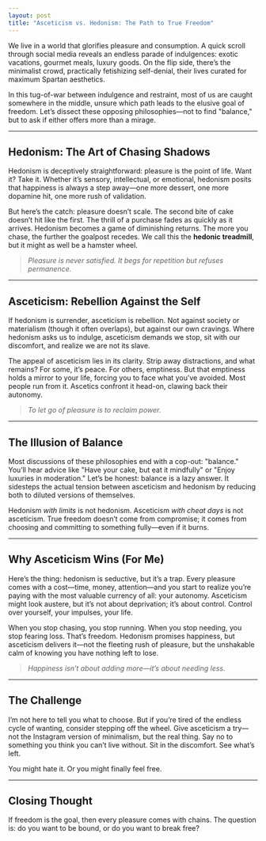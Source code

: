 ```yaml
---
layout: post
title: "Asceticism vs. Hedonism: The Path to True Freedom"
---
```


We live in a world that glorifies pleasure and consumption. A quick scroll through social media reveals an endless parade of indulgences: exotic vacations, gourmet meals, luxury goods. On the flip side, there’s the minimalist crowd, practically fetishizing self-denial, their lives curated for maximum Spartan aesthetics.

In this tug-of-war between indulgence and restraint, most of us are caught somewhere in the middle, unsure which path leads to the elusive goal of freedom. Let’s dissect these opposing philosophies—not to find "balance," but to ask if either offers more than a mirage.

---

## Hedonism: The Art of Chasing Shadows

Hedonism is deceptively straightforward: pleasure is the point of life. Want it? Take it. Whether it’s sensory, intellectual, or emotional, hedonism posits that happiness is always a step away—one more dessert, one more dopamine hit, one more rush of validation.

But here’s the catch: pleasure doesn’t scale. The second bite of cake doesn’t hit like the first. The thrill of a purchase fades as quickly as it arrives. Hedonism becomes a game of diminishing returns. The more you chase, the further the goalpost recedes. We call this the **hedonic treadmill**, but it might as well be a hamster wheel.

> _Pleasure is never satisfied. It begs for repetition but refuses permanence._

---

## Asceticism: Rebellion Against the Self

If hedonism is surrender, asceticism is rebellion. Not against society or materialism (though it often overlaps), but against our own cravings. Where hedonism asks us to indulge, asceticism demands we stop, sit with our discomfort, and realize we are not its slave.

The appeal of asceticism lies in its clarity. Strip away distractions, and what remains? For some, it’s peace. For others, emptiness. But that emptiness holds a mirror to your life, forcing you to face what you’ve avoided. Most people run from it. Ascetics confront it head-on, clawing back their autonomy.

> _To let go of pleasure is to reclaim power._

---

## The Illusion of Balance

Most discussions of these philosophies end with a cop-out: "balance." You’ll hear advice like "Have your cake, but eat it mindfully" or "Enjoy luxuries in moderation." Let’s be honest: balance is a lazy answer. It sidesteps the actual tension between asceticism and hedonism by reducing both to diluted versions of themselves.

Hedonism _with limits_ is not hedonism. Asceticism _with cheat days_ is not asceticism. True freedom doesn’t come from compromise; it comes from choosing and committing to something fully—even if it burns.

---

## Why Asceticism Wins (For Me)

Here’s the thing: hedonism is seductive, but it’s a trap. Every pleasure comes with a cost—time, money, attention—and you start to realize you’re paying with the most valuable currency of all: your autonomy. Asceticism might look austere, but it’s not about deprivation; it’s about control. Control over yourself, your impulses, your life.

When you stop chasing, you stop running. When you stop needing, you stop fearing loss. That’s freedom. Hedonism promises happiness, but asceticism delivers it—not the fleeting rush of pleasure, but the unshakable calm of knowing you have nothing left to lose.

> _Happiness isn’t about adding more—it’s about needing less._

---

## The Challenge

I’m not here to tell you what to choose. But if you’re tired of the endless cycle of wanting, consider stepping off the wheel. Give asceticism a try—not the Instagram version of minimalism, but the real thing. Say no to something you think you can’t live without. Sit in the discomfort. See what’s left.

You might hate it. Or you might finally feel free.

---

## Closing Thought

If freedom is the goal, then every pleasure comes with chains. The question is: do you want to be bound, or do you want to break free?
